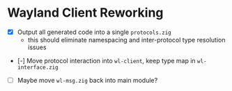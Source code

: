 # Wayland Client Reworking

- [x] Output all generated code into a single `protocols.zig`
    - this should eliminate namespacing and inter-protocol type resolution issues
- [-] Move protocol interaction into `wl-client`, keep type map in `wl-interface.zig`
- [ ] Maybe move `wl-msg.zig` back into main module?
